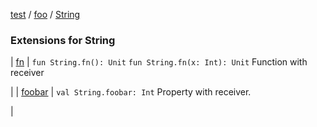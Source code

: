 [test](test/index) / [foo](test/foo/index) / [String](test/foo/-string/index)


### Extensions for String


| [fn](test/foo/-string/fn) | `fun String.fn(): Unit`
`fun String.fn(x: Int): Unit`
Function with receiver

 |
| [foobar](test/foo/-string/foobar/index) | `val String.foobar: Int`
Property with receiver.

 |

